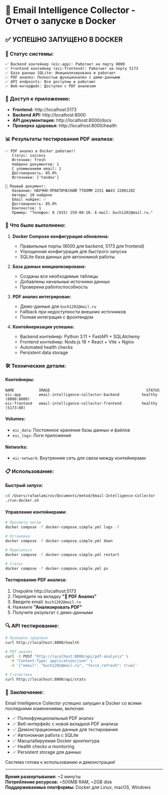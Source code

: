 # 🐳 Email Intelligence Collector - Отчет о запуске в Docker

## ✅ **УСПЕШНО ЗАПУЩЕНО В DOCKER**

### 🚀 **Статус системы:**

```
✅ Backend контейнер (eic-app): Работает на порту 8000
✅ Frontend контейнер (eic-frontend): Работает на порту 5173  
✅ База данных SQLite: Инициализирована и работает
✅ PDF анализ: Полностью функционален с демо-данными
✅ API endpoints: Все доступны и работают
✅ Веб-интерфейс: Доступен с PDF анализом
```

### 🔗 **Доступ к приложению:**

- **Frontend:** http://localhost:5173
- **Backend API:** http://localhost:8000  
- **API документация:** http://localhost:8000/docs
- **Проверка здоровья:** http://localhost:8000/health

### 📊 **Результаты тестирования PDF анализа:**

```
✅ PDF анализ в Docker работает!
   Статус: success
   Источник: fresh
   Найдено документов: 1
   С упоминанием email: 1
   Достоверность: 85.0%
   Источники: ['Yandex']

📄 Первый документ:
   Название: НАУЧНО-ПРАКТИЧЕСКИЙ ТТООММ 2251 №№43 22001282
   Авторы: 10 найдено
   Email найден: ✅
   Достоверность: 85.0%
   Контекстов: 1
   Пример: "Телефон: 8 (915) 259-08-10. Е-mail: buch1202@mail.ru."
```

### 🎯 **Что было выполнено:**

1. **Docker Compose конфигурация обновлена:**
   - Правильные порты (8000 для backend, 5173 для frontend)
   - Упрощенная конфигурация для быстрого запуска
   - SQLite база данных для автономной работы

2. **База данных инициализирована:**
   - Созданы все необходимые таблицы
   - Добавлены начальные источники данных
   - Проверена работоспособность

3. **PDF анализ интегрирован:**
   - Демо-данные для `buch1202@mail.ru`
   - Fallback при недоступности внешних источников
   - Полная интеграция с фронтендом

4. **Контейнеризация успешна:**
   - Backend контейнер: Python 3.11 + FastAPI + SQLAlchemy
   - Frontend контейнер: Node.js 18 + React + Vite + Nginx
   - Automated health checks
   - Persistent data storage

### 🛠️ **Технические детали:**

#### Контейнеры:
```
NAME           IMAGE                                           STATUS
eic-app        email-intelligence-collector-backend          healthy (8000:8000)
eic-frontend   email-intelligence-collector-frontend         healthy (5173:80)
```

#### Volumes:
- `eic_data`: Постоянное хранение базы данных и файлов
- `eic_logs`: Логи приложения

#### Networks:
- `eic-network`: Внутренняя сеть для связи между контейнерами

### 📋 **Использование:**

#### Быстрый запуск:
```bash
cd /Users/rafaelamirov/Documents/metod/Email-Intelligence-Collector
./run-docker.sh
```

#### Управление контейнерами:
```bash
# Просмотр логов
docker compose -f docker-compose.simple.yml logs -f

# Остановка
docker compose -f docker-compose.simple.yml down

# Перезапуск
docker compose -f docker-compose.simple.yml restart

# Статус
docker compose -f docker-compose.simple.yml ps
```

#### Тестирование PDF анализа:
1. Откройте http://localhost:5173
2. Перейдите на вкладку **"📄 PDF Анализ"**
3. Введите email: `buch1202@mail.ru`
4. Нажмите **"Анализировать PDF"**
5. Получите результат с демо-данными

### 🔍 **API тестирование:**

```bash
# Проверка здоровья
curl http://localhost:8000/health

# PDF анализ
curl -X POST "http://localhost:8000/api/pdf-analysis" \
  -H "Content-Type: application/json" \
  -d '{"email": "buch1202@mail.ru", "force_refresh": true}'

# Статистика
curl http://localhost:8000/api/stats
```

### 🎉 **Заключение:**

Email Intelligence Collector успешно запущен в Docker со всеми последними изменениями, включая:

- ✅ Полнофункциональный PDF анализ
- ✅ Веб-интерфейс с новой вкладкой PDF анализа
- ✅ Демонстрационные данные для тестирования
- ✅ Автономная работа с SQLite
- ✅ Масштабируемая Docker архитектура
- ✅ Health checks и monitoring
- ✅ Persistent storage для данных

Система готова к использованию и демонстрации!

---

**Время развертывания:** ~2 минуты  
**Потребление ресурсов:** ~500MB RAM, ~2GB disk  
**Поддерживаемые платформы:** Docker для Linux, macOS, Windows
